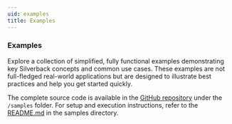```yaml
---
uid: examples
title: Examples
---
```


### **Examples**

Explore a collection of simplified, fully functional examples demonstrating key Silverback concepts and common use cases. These examples are not full-fledged real-world applications but are designed to illustrate best practices and help you get started quickly.

The complete source code is available in the [GitHub repository](https://github.com/BEagle1984/silverback/tree/master/samples) under the `/samples` folder. For setup and execution instructions, refer to the [README.md](https://github.com/BEagle1984/silverback/blob/master/samples/README.md) in the samples directory.
